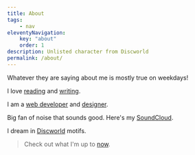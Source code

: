 ```yaml
---
title: About
tags:
    - nav
eleventyNavigation:
    key: "about"
    order: 1
description: Unlisted character from Discworld
permalink: /about/
---
```

Whatever they are saying about me is mostly true on weekdays!

I love [reading](https://goodreads.com/parthshiralkar) and [writing](/writing).

I am a [web developer](/code) and [designer](/colophon).

Big fan of noise that sounds good. Here's my [SoundCloud](https://soundcloud.com/bhatji).

I dream in [Discworld](https://en.wikipedia.org/wiki/Discworld) motifs.

> Check out what I'm up to [now](/now).
